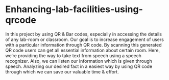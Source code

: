 # Enhancing-lab-facilities-using-qrcode

In this project by using  QR & Bar codes, especially in accessing the details of any lab-room or classroom. Our  goal is to increase engagement of users with a particular information through QR code. By  scanning this generated QR code users can get all essential information about certain room. Here,  we’re providing the way to take text from speech using a speech recognizer. Also, we can listen  our information which is given through speech. Analyzing our desired fact in a easiest way by  using QR code through which we can save our valuable time & effort.

